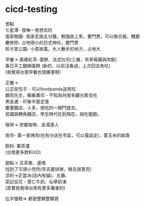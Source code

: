 # cicd-testing
景點  
七星潭- 我唯一會想去的  
張家樹園- 我家走路五分鐘，勉強放上來，要門票，可以換合服，餵鹿  
慶修院- 占地很小的日式神社，要門票  
知卡宣公園- 小孩放電，大人散步的地方，占地大  

早餐-> 美崙紅茶: 蛋餅、法式吐司(三層，夾草莓醬與肉鬆)  
            春日手工麵糊蛋餅 (新的，以前沒看過，上次回去有吃)  
(我覺得台南早餐也很厲害呀)   

正餐->  
公正街包子 - 可以foodpanda送來吃  
鵝肉先生，賴桑壽司 - 不知為何很多觀光客去吃  
黑金通 - 印象中是定食  
慶豐麵店，人多，想吃的一開門就去。  
民國路轉角麵店，學生時代吃到現在，就吃粗飽。  

咖啡-> 安娜咖啡、金湯達人

夜市- 第一家烤肉(也有分店在市區，可以電話定)，賣玉米的超貴

飲料: 菓茶濃  
(台南更多飲料XD)

甜點-> 豆茶寮、邊境  
            找到了可頌小売所(早去要排隊，晚去就賣完)  
涼的->正當冰(店內有貓)、五霸、  
           菜記豆花 - 薏仁牛奶、仙草奶凍  
(其實我覺得台南有更多厲害的)  

弘宇蛋糕=> 都是整顆整顆買  

